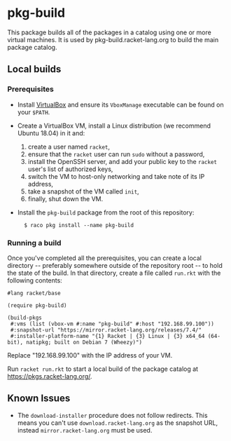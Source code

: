 # pkg-build

This package builds all of the packages in a catalog using one or more
virtual machines.  It is used by pkg-build.racket-lang.org to build
the main package catalog.

## Local builds

### Prerequisites

* Install [VirtualBox] and ensure its `VboxManage` executable can be
  found on your `$PATH`.

* Create a VirtualBox VM, install a Linux distribution (we
  recommend Ubuntu 18.04) in it and:

  1. create a user named `racket`,
  1. ensure that the `racket` user can run `sudo` without a password,
  1. install the OpenSSH server, and add your public key to the
     `racket` user's list of authorized keys,
  1. switch the VM to host-only networking and take note of its IP
     address,
  1. take a snapshot of the VM called `init`,
  1. finally, shut down the VM.

* Install the `pkg-build` package from the root of this repository:

        $ raco pkg install --name pkg-build

### Running a build

Once you've completed all the prerequisites, you can create a local
directory -- preferably somewhere outside of the repository root -- to
hold the state of the build.  In that directory, create a file called
`run.rkt` with the following contents:

```racket
#lang racket/base

(require pkg-build)

(build-pkgs
 #:vms (list (vbox-vm #:name "pkg-build" #:host "192.168.99.100"))
 #:snapshot-url "https://mirror.racket-lang.org/releases/7.4/"
 #:installer-platform-name "{1} Racket | {3} Linux | {3} x64_64 (64-bit), natipkg; built on Debian 7 (Wheezy)")
```

Replace "192.168.99.100" with the IP address of your VM.

Run `racket run.rkt` to start a local build of the package catalog at
https://pkgs.racket-lang.org/.

## Known Issues

* The `download-installer` procedure does not follow redirects.  This
  means you can't use `download.racket-lang.org` as the snapshot URL,
  instead `mirror.racket-lang.org` must be used.


[VirtualBox]: https://www.virtualbox.org/

